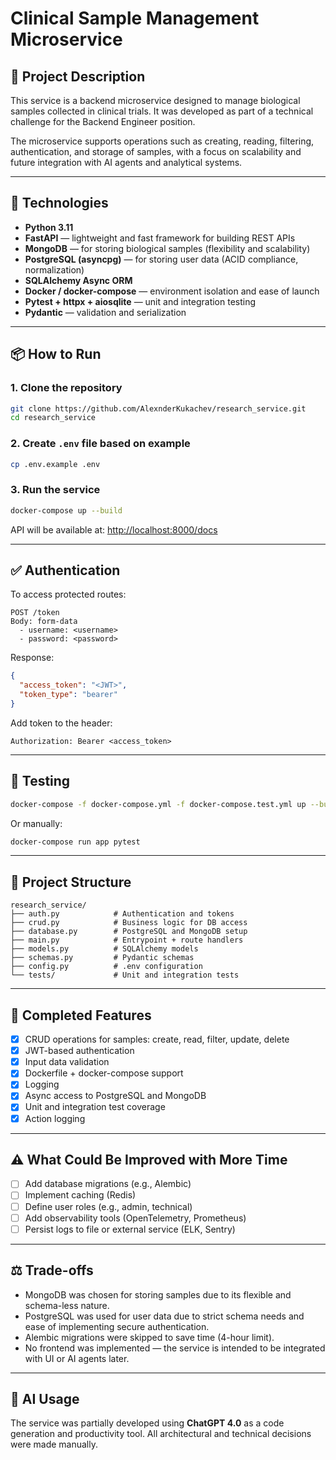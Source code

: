 
# Clinical Sample Management Microservice

## 🧪 Project Description

This service is a backend microservice designed to manage biological samples collected in clinical trials. It was developed as part of a technical challenge for the Backend Engineer position.

The microservice supports operations such as creating, reading, filtering, authentication, and storage of samples, with a focus on scalability and future integration with AI agents and analytical systems.

---

## 🚀 Technologies

- **Python 3.11**
- **FastAPI** — lightweight and fast framework for building REST APIs
- **MongoDB** — for storing biological samples (flexibility and scalability)
- **PostgreSQL (asyncpg)** — for storing user data (ACID compliance, normalization)
- **SQLAlchemy Async ORM**
- **Docker / docker-compose** — environment isolation and ease of launch
- **Pytest + httpx + aiosqlite** — unit and integration testing
- **Pydantic** — validation and serialization

---

## 📦 How to Run

### 1. Clone the repository

```bash
git clone https://github.com/AlexnderKukachev/research_service.git
cd research_service
```

### 2. Create `.env` file based on example

```bash
cp .env.example .env
```

### 3. Run the service

```bash
docker-compose up --build
```

API will be available at: [http://localhost:8000/docs](http://localhost:8000/docs)

---

## ✅ Authentication

To access protected routes:

```http
POST /token
Body: form-data
  - username: <username>
  - password: <password>
```

Response:

```json
{
  "access_token": "<JWT>",
  "token_type": "bearer"
}
```

Add token to the header:

```
Authorization: Bearer <access_token>
```

---

## 🧪 Testing

```bash
docker-compose -f docker-compose.yml -f docker-compose.test.yml up --build
```

Or manually:

```bash
docker-compose run app pytest
```

---

## 📁 Project Structure

```
research_service/
├── auth.py            # Authentication and tokens
├── crud.py            # Business logic for DB access
├── database.py        # PostgreSQL and MongoDB setup
├── main.py            # Entrypoint + route handlers
├── models.py          # SQLAlchemy models
├── schemas.py         # Pydantic schemas
├── config.py          # .env configuration
└── tests/             # Unit and integration tests
```

---

## 🧠 Completed Features

- [x] CRUD operations for samples: create, read, filter, update, delete
- [x] JWT-based authentication
- [x] Input data validation
- [x] Dockerfile + docker-compose support
- [x] Logging
- [x] Async access to PostgreSQL and MongoDB
- [x] Unit and integration test coverage
- [x] Action logging

---

## ⚠️ What Could Be Improved with More Time

- [ ] Add database migrations (e.g., Alembic)
- [ ] Implement caching (Redis)
- [ ] Define user roles (e.g., admin, technical)
- [ ] Add observability tools (OpenTelemetry, Prometheus)
- [ ] Persist logs to file or external service (ELK, Sentry)

---

## ⚖️ Trade-offs

- MongoDB was chosen for storing samples due to its flexible and schema-less nature.
- PostgreSQL was used for user data due to strict schema needs and ease of implementing secure authentication.
- Alembic migrations were skipped to save time (4-hour limit).
- No frontend was implemented — the service is intended to be integrated with UI or AI agents later.

---

## 🤖 AI Usage

The service was partially developed using **ChatGPT 4.0** as a code generation and productivity tool. All architectural and technical decisions were made manually.

